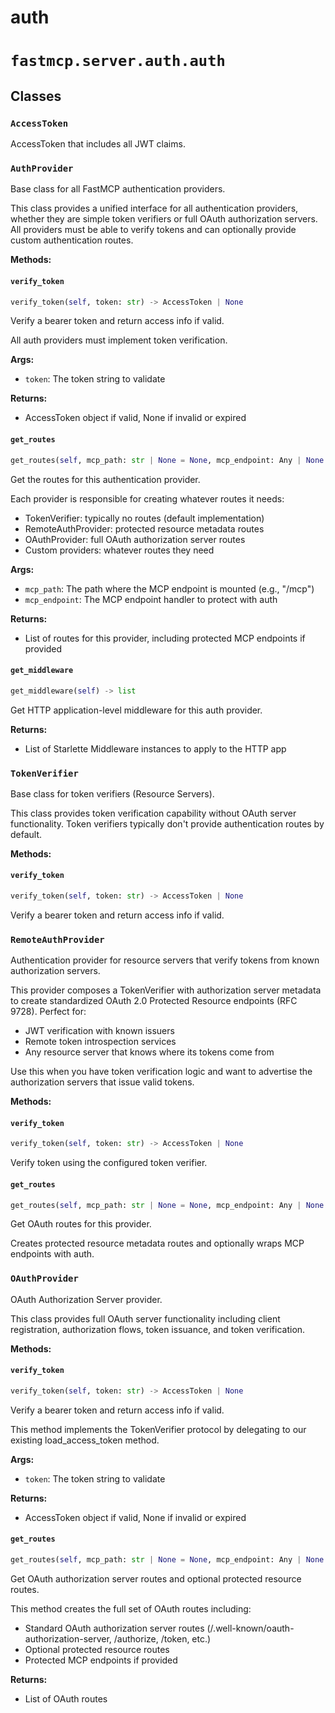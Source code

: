 # auth

# `fastmcp.server.auth.auth`

## Classes

### `AccessToken` <sup><a href="https://github.com/jlowin/fastmcp/blob/main/src/fastmcp/server/auth/auth.py#L36" target="_blank"><Icon icon="github" style="width: 14px; height: 14px;" /></a></sup>

AccessToken that includes all JWT claims.

### `AuthProvider` <sup><a href="https://github.com/jlowin/fastmcp/blob/main/src/fastmcp/server/auth/auth.py#L42" target="_blank"><Icon icon="github" style="width: 14px; height: 14px;" /></a></sup>

Base class for all FastMCP authentication providers.

This class provides a unified interface for all authentication providers,
whether they are simple token verifiers or full OAuth authorization servers.
All providers must be able to verify tokens and can optionally provide
custom authentication routes.

**Methods:**

#### `verify_token` <sup><a href="https://github.com/jlowin/fastmcp/blob/main/src/fastmcp/server/auth/auth.py#L69" target="_blank"><Icon icon="github" style="width: 14px; height: 14px;" /></a></sup>

```python
verify_token(self, token: str) -> AccessToken | None
```

Verify a bearer token and return access info if valid.

All auth providers must implement token verification.

**Args:**

* `token`: The token string to validate

**Returns:**

* AccessToken object if valid, None if invalid or expired

#### `get_routes` <sup><a href="https://github.com/jlowin/fastmcp/blob/main/src/fastmcp/server/auth/auth.py#L82" target="_blank"><Icon icon="github" style="width: 14px; height: 14px;" /></a></sup>

```python
get_routes(self, mcp_path: str | None = None, mcp_endpoint: Any | None = None) -> list[Route]
```

Get the routes for this authentication provider.

Each provider is responsible for creating whatever routes it needs:

* TokenVerifier: typically no routes (default implementation)
* RemoteAuthProvider: protected resource metadata routes
* OAuthProvider: full OAuth authorization server routes
* Custom providers: whatever routes they need

**Args:**

* `mcp_path`: The path where the MCP endpoint is mounted (e.g., "/mcp")
* `mcp_endpoint`: The MCP endpoint handler to protect with auth

**Returns:**

* List of routes for this provider, including protected MCP endpoints if provided

#### `get_middleware` <sup><a href="https://github.com/jlowin/fastmcp/blob/main/src/fastmcp/server/auth/auth.py#L122" target="_blank"><Icon icon="github" style="width: 14px; height: 14px;" /></a></sup>

```python
get_middleware(self) -> list
```

Get HTTP application-level middleware for this auth provider.

**Returns:**

* List of Starlette Middleware instances to apply to the HTTP app

### `TokenVerifier` <sup><a href="https://github.com/jlowin/fastmcp/blob/main/src/fastmcp/server/auth/auth.py#L154" target="_blank"><Icon icon="github" style="width: 14px; height: 14px;" /></a></sup>

Base class for token verifiers (Resource Servers).

This class provides token verification capability without OAuth server functionality.
Token verifiers typically don't provide authentication routes by default.

**Methods:**

#### `verify_token` <sup><a href="https://github.com/jlowin/fastmcp/blob/main/src/fastmcp/server/auth/auth.py#L175" target="_blank"><Icon icon="github" style="width: 14px; height: 14px;" /></a></sup>

```python
verify_token(self, token: str) -> AccessToken | None
```

Verify a bearer token and return access info if valid.

### `RemoteAuthProvider` <sup><a href="https://github.com/jlowin/fastmcp/blob/main/src/fastmcp/server/auth/auth.py#L180" target="_blank"><Icon icon="github" style="width: 14px; height: 14px;" /></a></sup>

Authentication provider for resource servers that verify tokens from known authorization servers.

This provider composes a TokenVerifier with authorization server metadata to create
standardized OAuth 2.0 Protected Resource endpoints (RFC 9728). Perfect for:

* JWT verification with known issuers
* Remote token introspection services
* Any resource server that knows where its tokens come from

Use this when you have token verification logic and want to advertise
the authorization servers that issue valid tokens.

**Methods:**

#### `verify_token` <sup><a href="https://github.com/jlowin/fastmcp/blob/main/src/fastmcp/server/auth/auth.py#L221" target="_blank"><Icon icon="github" style="width: 14px; height: 14px;" /></a></sup>

```python
verify_token(self, token: str) -> AccessToken | None
```

Verify token using the configured token verifier.

#### `get_routes` <sup><a href="https://github.com/jlowin/fastmcp/blob/main/src/fastmcp/server/auth/auth.py#L225" target="_blank"><Icon icon="github" style="width: 14px; height: 14px;" /></a></sup>

```python
get_routes(self, mcp_path: str | None = None, mcp_endpoint: Any | None = None) -> list[Route]
```

Get OAuth routes for this provider.

Creates protected resource metadata routes and optionally wraps MCP endpoints with auth.

### `OAuthProvider` <sup><a href="https://github.com/jlowin/fastmcp/blob/main/src/fastmcp/server/auth/auth.py#L255" target="_blank"><Icon icon="github" style="width: 14px; height: 14px;" /></a></sup>

OAuth Authorization Server provider.

This class provides full OAuth server functionality including client registration,
authorization flows, token issuance, and token verification.

**Methods:**

#### `verify_token` <sup><a href="https://github.com/jlowin/fastmcp/blob/main/src/fastmcp/server/auth/auth.py#L311" target="_blank"><Icon icon="github" style="width: 14px; height: 14px;" /></a></sup>

```python
verify_token(self, token: str) -> AccessToken | None
```

Verify a bearer token and return access info if valid.

This method implements the TokenVerifier protocol by delegating
to our existing load\_access\_token method.

**Args:**

* `token`: The token string to validate

**Returns:**

* AccessToken object if valid, None if invalid or expired

#### `get_routes` <sup><a href="https://github.com/jlowin/fastmcp/blob/main/src/fastmcp/server/auth/auth.py#L326" target="_blank"><Icon icon="github" style="width: 14px; height: 14px;" /></a></sup>

```python
get_routes(self, mcp_path: str | None = None, mcp_endpoint: Any | None = None) -> list[Route]
```

Get OAuth authorization server routes and optional protected resource routes.

This method creates the full set of OAuth routes including:

* Standard OAuth authorization server routes (/.well-known/oauth-authorization-server, /authorize, /token, etc.)
* Optional protected resource routes
* Protected MCP endpoints if provided

**Returns:**

* List of OAuth routes
